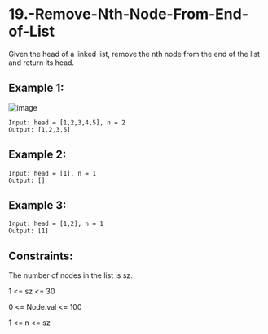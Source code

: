 # 19.-Remove-Nth-Node-From-End-of-List
Given the head of a linked list, remove the nth node from the end of the list and return its head.

## Example 1:
![image](https://github.com/user-attachments/assets/f4f0224e-469f-4898-b43c-9f957a66eaae)

```
Input: head = [1,2,3,4,5], n = 2
Output: [1,2,3,5]
```
## Example 2:
```
Input: head = [1], n = 1
Output: []
```
## Example 3:
```
Input: head = [1,2], n = 1
Output: [1]
 ```

## Constraints:

The number of nodes in the list is sz.

1 <= sz <= 30

0 <= Node.val <= 100

1 <= n <= sz
